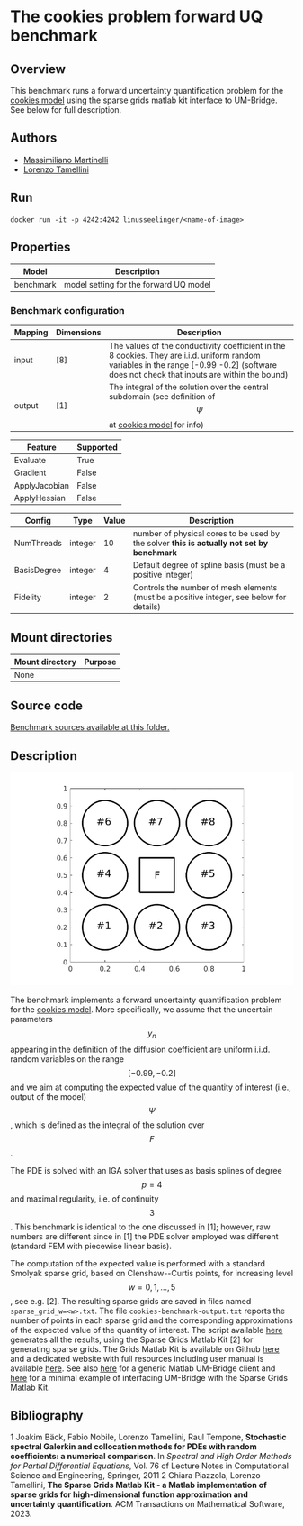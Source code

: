 # The cookies problem forward UQ benchmark

## Overview

This benchmark runs a forward uncertainty quantification problem for the [cookies model](https://github.com/UM-Bridge/benchmarks/tree/main/models/cookies-problem/README.md) using the sparse grids matlab kit interface to UM-Bridge. See below for full description.

## Authors
- [Massimiliano Martinelli](mailto:martinelli@imati.cnr.it)
- [Lorenzo Tamellini](mailto:tamellini@imati.cnr.it)

## Run
```
docker run -it -p 4242:4242 linusseelinger/<name-of-image>
```

## Properties

Model     | Description
---       | ---
benchmark | model setting for the forward UQ model

### Benchmark configuration

Mapping | Dimensions   | Description
---     |---           |---
input   | [8]          | The values of the conductivity coefficient in the 8 cookies. They are i.i.d. uniform random variables in the range [-0.99 -0.2] (software does not check that inputs are within the bound) 
output  | \[1\]        | The integral of the solution over the central subdomain (see definition of $$\Psi$$ at [cookies model](https://github.com/UM-Bridge/benchmarks/tree/main/models/cookies-problem/README.md) for info)

Feature       | Supported
---           |---
Evaluate      | True
Gradient      | False
ApplyJacobian | False
ApplyHessian  | False

Config        | Type    | Value   | Description
---           |---      |---      |---
NumThreads    | integer | 10      | number of physical cores to be used by the solver **this is actually not set by benchmark**
BasisDegree   | integer | 4       | Default degree of spline basis (must be a positive integer)
Fidelity      | integer | 2       | Controls the number of mesh elements (must be a positive integer, see below for details)


## Mount directories
Mount directory | Purpose
---             |---
None            | 

## Source code

[Benchmark sources available at this folder.](https://github.com/UM-Bridge/benchmarks/tree/main/benchmarks/cookies-problem)

## Description

![cookies-problem](https://raw.githubusercontent.com/UM-Bridge/benchmarks/main/models/cookies-problem/cookies_domain.png "geometry of the cookies problem")

The benchmark implements a forward uncertainty quantification problem for the [cookies model](https://github.com/UM-Bridge/benchmarks/tree/main/models/cookies-problem/README.md). More specifically, we assume that the uncertain parameters $$y_n$$ appearing in the definition of the diffusion coefficient are uniform i.i.d. random variables on the range $$[-0.99, -0.2]$$ and we aim at computing the expected value of the quantity of interest (i.e., output of the model) $$\Psi$$, which is defined as the integral of the solution over $$F$$.

The PDE is solved with an IGA solver that uses as basis splines of degree $$p=4$$ and maximal regularity, i.e. of continuity $$3$$. This benchmark is identical to the one discussed in \[1\]; however, raw numbers are different since in \[1\] the PDE solver employed was different (standard FEM with piecewise linear basis).

The computation of the expected value is performed with a standard Smolyak sparse grid, based on Clenshaw--Curtis points, for increasing level $$w=0,1,\ldots,5$$, see e.g. \[2\]. The resulting sparse grids are saved in files named `sparse_grid_w=<w>.txt`. The file `cookies-benchmark-output.txt` reports the number of points in each sparse grid and the corresponding approximations of the expected value of the quantity of interest. The script available [here](https://github.com/UM-Bridge/benchmarks/tree/main/benchmarks/cookies-problem/run_forward_benchmark_in_matlab.m) generates all the results, using the Sparse Grids Matlab Kit \[2\] for generating sparse grids. The Grids Matlab Kit is available on Github [here](https://github.com/lorenzo-tamellini/sparse-grids-matlab-kit) and a dedicated website with full resources including user manual is available [here](https://sites.google.com/view/sparse-grids-kit). See also [here]() for a generic Matlab UM-Bridge client and [here](https://github.com/UM-Bridge/umbridge/tree/main/clients) for a minimal example of interfacing UM-Bridge with the Sparse Grids Matlab Kit.




## Bibliography
1 Joakim Bäck, Fabio Nobile, Lorenzo Tamellini, Raul Tempone, **Stochastic spectral Galerkin and collocation methods for PDEs with random coefficients: a numerical comparison**. In *Spectral and High Order Methods for Partial Differential Equations*, Vol. 76 of Lecture Notes in Computational Science and Engineering, Springer, 2011
2 Chiara Piazzola, Lorenzo Tamellini, **The Sparse Grids Matlab Kit - a Matlab implementation of sparse grids for high-dimensional function approximation and uncertainty quantification**. ACM Transactions on Mathematical Software, 2023. 




